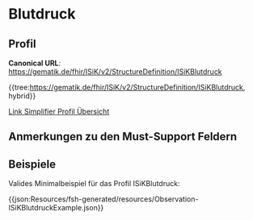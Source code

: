 # Blutdruck

## Profil

**Canonical URL**: https://gematik.de/fhir/ISiK/v2/StructureDefinition/ISiKBlutdruck

{{tree:https://gematik.de/fhir/ISiK/v2/StructureDefinition/ISiKBlutdruck, hybrid}}

[Link Simplifier Profil Übersicht](https://gematik.de/fhir/ISiK/v2/StructureDefinition/ISiKBlutdruck)

## Anmerkungen zu den Must-Support Feldern

## Beispiele

Valides Minimalbeispiel für das Profil ISiKBlutdruck:

{{json:Resources/fsh-generated/resources/Observation-ISiKBlutdruckExample.json}}